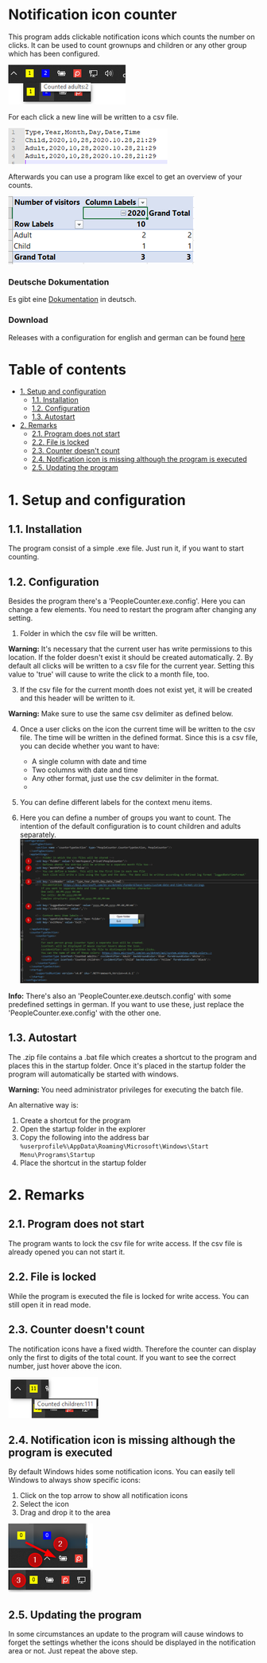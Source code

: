 

# Notification icon counter <!-- omit in toc -->
This program adds clickable notification icons which counts the number on clicks. It can be used to count grownups and children or any other group which has been configured. 

![People counter](assets/images/counter.png)

For each click a new line will be written to a csv file.

![CSV Content](assets/images/csv_content.png)

Afterwards you can use a program like excel to get an overview of your counts.

![Pivot view of csv content](assets/images/pivot_table.png)

### Deutsche Dokumentation <!-- omit in toc -->
Es gibt eine [Dokumentation](Besucherzähler.docx) in deutsch.

### Download  <!-- omit in toc -->
Releases with a configuration for english and german can be found [here](https://github.com/Daniel-Krueger/PeopleCounter/releases)

# Table of contents  <!-- omit in toc -->
- [1. Setup and configuration](#1-setup-and-configuration)
  - [1.1. Installation](#11-installation)
  - [1.2. Configuration](#12-configuration)
  - [1.3. Autostart](#13-autostart)
- [2. Remarks](#2-remarks)
  - [2.1. Program does not start](#21-program-does-not-start)
  - [2.2. File is locked](#22-file-is-locked)
  - [2.3. Counter doesn't count](#23-counter-doesnt-count)
  - [2.4. Notification icon is missing although the program is executed](#24-notification-icon-is-missing-although-the-program-is-executed)
  - [2.5. Updating the program](#25-updating-the-program)



# 1. Setup and configuration
## 1.1. Installation
The program consist of a simple .exe file. Just run it, if you want to start counting. 


## 1.2. Configuration
Besides the program there's a 'PeopleCounter.exe.config'. Here you can change a few elements. You need to restart the program after changing any setting.
1. Folder in which the csv file will be written. 
  
**Warning:** It's necessary that the current user has write permissions to this location. If the folder doesn't exist it should be created automatically.
2. By default all clicks will be written to a csv file for the current year. Setting this value to 'true' will cause to write the click to a month file, too. 

3. If the csv file for the current month does not exist yet, it will be created and this header will be written to it. 

**Warning:**  Make sure to use the same csv delimiter as defined below.

4. Once a user clicks on the icon the current time will be written to the csv file. The time will be written in the defined format. Since this is a csv file, you can decide whether you want to have:
   - A single column with date and time
   - Two columns with date and time
   - Any other format, just use the csv delimiter in the format.
   - 
5. You can define different labels for the context menu items. 

6. Here you can define a number of groups you want to count. The intention of the default configuration is to count children and adults separately.
![Configuration file](assets/images/configuration.png)

**Info:** There's also an 'PeopleCounter.exe.deutsch.config' with some predefined settings in german. If you want to use these, just replace the 'PeopleCounter.exe.config' with the other one.

## 1.3. Autostart
The .zip file contains a .bat file which creates a shortcut to the program and places this in the startup folder. Once it's placed in the startup folder the program will automatically be started with windows.

**Warning:**  You need administrator privileges for executing the batch file.

An alternative way is:
1. Create a shortcut for the program
2. Open the startup folder in the explorer 
3. Copy the following into the address bar
``
%userprofile%\AppData\Roaming\Microsoft\Windows\Start Menu\Programs\Startup
``
4. Place the shortcut in the startup folder


# 2. Remarks
## 2.1. Program does not start
The program wants to lock the csv file for write access. If the csv file is already opened you can not start it.

## 2.2. File is locked
While the program is executed the file is locked for write access. You can still open it in read mode. 

## 2.3. Counter doesn't count
The notification icons have a fixed width. Therefore the counter can display only the first to digits of the total count. If you want to see the correct number, just hover above the icon.

![Counter displays only the two left digits](assets/images/counter_limitation.png)
## 2.4. Notification icon is missing although the program is executed
By default Windows hides some notification icons. You can easily tell Windows to always show specific icons:
1. Click on the top arrow to show all notification icons
2. Select the icon
3. Drag and drop it to the area
   
![Drag and drop hidden notification icon](assets/images/show_notification_icon.png)

## 2.5. Updating the program
In some circumstances an update to the program will cause windows to forget the settings whether the icons should be displayed in the notification area or not. Just repeat the above step.